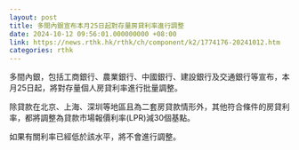 ```yaml
---
layout: post
title: 多間內銀宣布本月25日起對存量房貸利率進行調整
date: 2024-10-12 09:56:01.000000000 +08:00
link: https://news.rthk.hk/rthk/ch/component/k2/1774176-20241012.htm
categories: rthk
---
```


多間內銀，包括工商銀行、農業銀行、中國銀行、建設銀行及交通銀行等宣布，本月25日起，將對存量個人房貸利率進行批量調整。

除貸款在北京、上海、深圳等地區且為二套房貸款情形外，其他符合條件的房貸利率，都將調整為貸款市場報價利率(LPR)減30個基點。

如果有關利率已經低於該水平，將不會進行調整。
